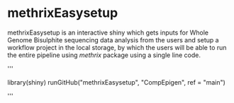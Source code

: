 # methrixEasysetup

methrixEasysetup is an interactive shiny which gets inputs for Whole Genome Bisulphite sequencing data analysis from the users and setup a workflow project in the local storage, by which the users will be able to run the entire pipeline using _methrix_ package using a single line code. 

'''

library(shiny)
runGitHub("methrixEasysetup", "CompEpigen", ref = "main")

'''
